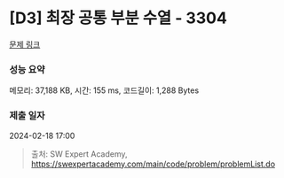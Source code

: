 # [D3] 최장 공통 부분 수열 - 3304 

[문제 링크](https://swexpertacademy.com/main/code/problem/problemDetail.do?contestProbId=AWBOHEx66kIDFAWr) 

### 성능 요약

메모리: 37,188 KB, 시간: 155 ms, 코드길이: 1,288 Bytes

### 제출 일자

2024-02-18 17:00



> 출처: SW Expert Academy, https://swexpertacademy.com/main/code/problem/problemList.do